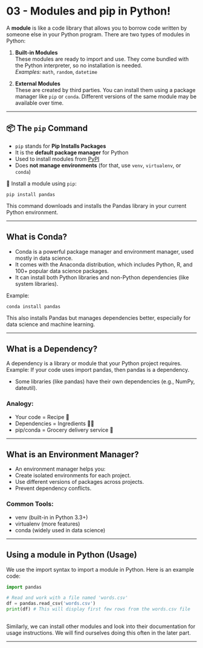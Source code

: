 # 03 - Modules and pip in Python!

A **module** is like a code library that allows you to borrow code written by someone else in your Python program. There are two types of modules in Python:

1. **Built-in Modules**  
   These modules are ready to import and use. They come bundled with the Python interpreter, so no installation is needed.  
   *Examples:* `math`, `random`, `datetime`

2. **External Modules**  
   These are created by third parties. You can install them using a package manager like `pip` or `conda`. Different versions of the same module may be available over time.

---

## 📦 The `pip` Command

- `pip` stands for **Pip Installs Packages**
- It is the **default package manager** for Python
- Used to install modules from [PyPI](https://pypi.org)
- Does **not manage environments** (for that, use `venv`, `virtualenv`, or `conda`)

🔧 Install a module using `pip`:

```
pip install pandas
```
This command downloads and installs the Pandas library in your current Python environment.

---

## What is Conda?

- Conda is a powerful package manager and environment manager, used mostly in data science.
- It comes with the Anaconda distribution, which includes Python, R, and 100+ popular data science packages.
- It can install both Python libraries and non-Python dependencies (like system libraries).

Example:
```
conda install pandas
```
This also installs Pandas but manages dependencies better, especially for data science and machine learning.

---

## What is a Dependency?

A dependency is a library or module that your Python project requires.
Example: If your code uses import pandas, then pandas is a dependency.

- Some libraries (like pandas) have their own dependencies (e.g., NumPy, dateutil).

### Analogy:
- Your code = Recipe 🍲
- Dependencies = Ingredients 🥕🍅
- pip/conda = Grocery delivery service 🛒

---

## What is an Environment Manager?
- An environment manager helps you:
- Create isolated environments for each project.
- Use different versions of packages across projects.
- Prevent dependency conflicts.

### Common Tools:
- venv (built-in in Python 3.3+)
- virtualenv (more features)
- conda (widely used in data science)

---

## Using a module in Python (Usage)
We use the import syntax to import a module in Python. Here is an example code:

```python
import pandas

# Read and work with a file named 'words.csv'
df = pandas.read_csv('words.csv')
print(df) # This will display first few rows from the words.csv file
 
```

Similarly, we can install other modules and look into their documentation for usage instructions.
We will find ourselves doing this often in the later part.

---
